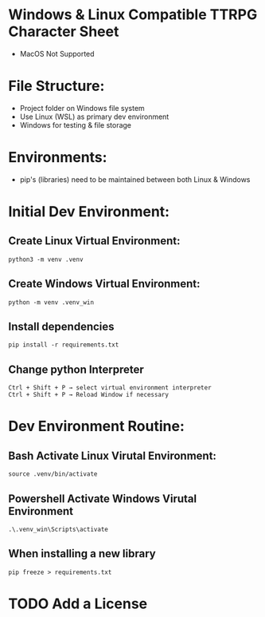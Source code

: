 # Windows & Linux Compatible TTRPG Character Sheet
- MacOS Not Supported

# File Structure:
- Project folder on Windows file system
- Use Linux (WSL) as primary dev environment
- Windows for testing & file storage

# Environments:
- pip's (libraries) need to be maintained between both Linux & Windows

# Initial Dev Environment:
## Create Linux Virtual Environment:
    python3 -m venv .venv
## Create Windows Virtual Environment:
    python -m venv .venv_win
## Install dependencies
    pip install -r requirements.txt
## Change python Interpreter
    Ctrl + Shift + P → select virtual environment interpreter
    Ctrl + Shift + P → Reload Window if necessary

# Dev Environment Routine:
## Bash Activate Linux Virutal Environment:
    source .venv/bin/activate
## Powershell Activate Windows Virutal Environment
    .\.venv_win\Scripts\activate
## When installing a new library
    pip freeze > requirements.txt

# TODO Add a License